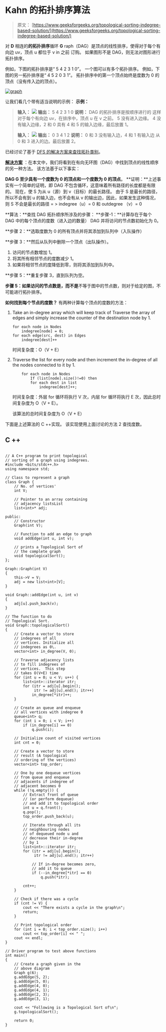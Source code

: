 # Kahn 的拓扑排序算法

> 原文： [https://www.geeksforgeeks.org/topological-sorting-indegree-based-solution/](https://www.geeksforgeeks.org/topological-sorting-indegree-based-solution/)

对 **D** 相连的**的拓扑排序**循环 **G** raph（DAG）是顶点的线性排序，使得对于每个有向边 uv，顶点 u 都位于 v in 之前 订购。 如果图形不是 DAG，则无法对图形进行拓扑排序。

例如，下图的拓扑排序是“ 5 4 2 3 1 0”。 一个图可以有多个拓扑排序。 例如，下图的另一拓扑排序是“ 4 5 2 0 3 1”。 拓扑排序中的第一个顶点始终是度数为 0 的顶点（没有传入边的顶点）。

[![graph](img/7d0dd3600bc879e60d2864710a2aab68.png)](https://media.geeksforgeeks.org/wp-content/cdn-uploads/graph.png)

让我们看几个带有适当说明的示例：
**示例：**

> **输入：** ![](img/b40cfedfd46f58209c37921ff7dfd8a5.png)
> **输出：** 5 4 2 3 1 0
> **说明：** DAG 的拓扑排序是按顺序进行的 这样对于每个有向边 uv，在排序中，顶点 u 在 v 之前。 5 没有进入边缘。 4 没有输入边缘，2 和 0 具有 4 和 5 的输入边缘，最后放置 1。
> 
> **输入：** ![](img/d9d816f89505d5e46c2716780ffc6fc6.png)
> **输出：** 0 3 4 1 2
> **说明：** 0 和 3 没有输入边，4 和 1 有输入边 从 0 和 3 进入的边。最后放置 2。

已经讨论了基于 [DFS 的解决方案来查找拓扑类别](https://www.geeksforgeeks.org/topological-sorting/)。

<u>**解决方案**</u> ：在本文中，我们将看到在有向无环图（DAG）中找到顶点的线性顺序的另一种方法。 该方法基于以下事实：

**DAG G 至少具有一个度数为 0 的顶点和一个度数为 0 的顶点**。
**证明：**上述事实有一个简单的证明，即 DAG 不包含循环，这意味着所有路径的长度都是有限的。 现在，使 S 为从 u（源）到 v（目标）的最长路径。 由于 S 是最长的路径，所以不会有到 u 的输入边，也不会有从 v 的输出边，因此，如果发生这种情况，则 S 不会是最长的路径
= > indegree（u）= 0 和 outdegree （v）= 0

**算法：**查找 DAG 拓扑顺序所涉及的步骤：
**步骤-1：**计算存在于每个 DAG 中的每个顶点的度数（进入边的数量） DAG 并将访问的节点数初始化为 0。

**步骤 2：**选取度数为 0 的所有顶点并将其添加到队列中（入队操作）

**步骤 3：**然后从队列中删除一个顶点（出队操作）。

1.  访问的节点数增加 1。
2.  将其所有相邻节点的度数减少 1。
3.  如果将相邻节点的度降低到零，则将其添加到队列中。

**步骤 5：**重复步骤 3，直到队列为空。

**步骤 5：**如果访问的节点数是**，而不是**不等于图中的节点数，则对于给定的图，不可能进行拓扑排序。

**如何找到每个节点的度数？**
有两种计算每个顶点的度数的方法：

1.  Take an in-degree array which will keep track of
    Traverse the array of edges and simply increase the counter of the destination node by 1.

    ```
    for each node in Nodes
        indegree[node] = 0;
    for each edge(src, dest) in Edges
        indegree[dest]++
    ```

    时间复杂度：O（V + E）

2.  Traverse the list for every node and then increment the in-degree of all the nodes connected to it by 1.

    ```
        for each node in Nodes
            If (list[node].size()!=0) then
            for each dest in list
                indegree[dest]++;
    ```

    时间复杂度：外层 for 循环将执行 V 次，内层 for 循环将执行 E 次，因此总时间复杂度为 O（V + E）。

    该算法的总时间复杂度为 O（V + E）

下面是上述算法的 C ++实现。 该实现使用上面讨论的方法 2 查找度数。

## C ++

```

// A C++ program to print topological 
// sorting of a graph using indegrees. 
#include <bits/stdc++.h> 
using namespace std; 

// Class to represent a graph 
class Graph { 
    // No. of vertices' 
    int V; 

    // Pointer to an array containing 
    // adjacency listsList 
    list<int>* adj; 

public: 
    // Constructor 
    Graph(int V); 

    // Function to add an edge to graph 
    void addEdge(int u, int v); 

    // prints a Topological Sort of 
    // the complete graph 
    void topologicalSort(); 
}; 

Graph::Graph(int V) 
{ 
    this->V = V; 
    adj = new list<int>[V]; 
} 

void Graph::addEdge(int u, int v) 
{ 
    adj[u].push_back(v); 
} 

// The function to do 
// Topological Sort. 
void Graph::topologicalSort() 
{ 
    // Create a vector to store 
    // indegrees of all 
    // vertices. Initialize all 
    // indegrees as 0\. 
    vector<int> in_degree(V, 0); 

    // Traverse adjacency lists 
    // to fill indegrees of 
    // vertices.  This step 
    // takes O(V+E) time 
    for (int u = 0; u < V; u++) { 
        list<int>::iterator itr; 
        for (itr = adj[u].begin(); 
             itr != adj[u].end(); itr++) 
            in_degree[*itr]++; 
    } 

    // Create an queue and enqueue 
    // all vertices with indegree 0 
    queue<int> q; 
    for (int i = 0; i < V; i++) 
        if (in_degree[i] == 0) 
            q.push(i); 

    // Initialize count of visited vertices 
    int cnt = 0; 

    // Create a vector to store 
    // result (A topological 
    // ordering of the vertices) 
    vector<int> top_order; 

    // One by one dequeue vertices 
    // from queue and enqueue 
    // adjacents if indegree of 
    // adjacent becomes 0 
    while (!q.empty()) { 
        // Extract front of queue 
        // (or perform dequeue) 
        // and add it to topological order 
        int u = q.front(); 
        q.pop(); 
        top_order.push_back(u); 

        // Iterate through all its 
        // neighbouring nodes 
        // of dequeued node u and 
        // decrease their in-degree 
        // by 1 
        list<int>::iterator itr; 
        for (itr = adj[u].begin(); 
             itr != adj[u].end(); itr++) 

            // If in-degree becomes zero, 
            // add it to queue 
            if (--in_degree[*itr] == 0) 
                q.push(*itr); 

        cnt++; 
    } 

    // Check if there was a cycle 
    if (cnt != V) { 
        cout << "There exists a cycle in the graph\n"; 
        return; 
    } 

    // Print topological order 
    for (int i = 0; i < top_order.size(); i++) 
        cout << top_order[i] << " "; 
    cout << endl; 
} 

// Driver program to test above functions 
int main() 
{ 
    // Create a graph given in the 
    // above diagram 
    Graph g(6); 
    g.addEdge(5, 2); 
    g.addEdge(5, 0); 
    g.addEdge(4, 0); 
    g.addEdge(4, 1); 
    g.addEdge(2, 3); 
    g.addEdge(3, 1); 

    cout << "Following is a Topological Sort of\n"; 
    g.topologicalSort(); 

    return 0; 
} 

```